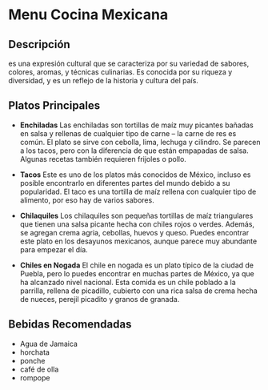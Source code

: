 # Menu Cocina Mexicana

## Descripción
 es una expresión cultural que se caracteriza por su variedad de sabores, colores, aromas, y técnicas culinarias. Es conocida por su riqueza y diversidad, y es un reflejo de la historia y cultura del país. 

 ## Platos Principales

 - **Enchiladas**
Las enchiladas son tortillas de maíz muy picantes bañadas en salsa y rellenas de cualquier tipo de carne – la carne de res es común. El plato se sirve con cebolla, lima, lechuga y cilindro. Se parecen a los tacos, pero con la diferencia de que están empapadas de salsa. Algunas recetas también requieren frijoles o pollo.

-  **Tacos**
Este es uno de los platos más conocidos de México, incluso es posible encontrarlo en diferentes partes del mundo debido a su popularidad. El taco es una tortilla de maíz rellena con cualquier tipo de alimento, por eso hay de varios sabores.

- **Chilaquiles**
Los chilaquiles son pequeñas tortillas de maíz triangulares que tienen una salsa picante hecha con chiles rojos o verdes. Además, se agregan crema agria, cebollas, huevos y queso. Puedes encontrar este plato en los desayunos mexicanos, aunque parece muy abundante para empezar el día.

- **Chiles en Nogada**
El chile en nogada es un plato típico de la ciudad de Puebla, pero lo puedes encontrar en muchas partes de México, ya que ha alcanzado nivel nacional. Esta comida es un chile poblado a la parrilla, rellena de picadillo, cubierto con una rica salsa de crema hecha de nueces, perejil picadito y granos de granada.

## Bebidas Recomendadas

- Agua de Jamaica
- horchata
- ponche
- café de olla 
- rompope

